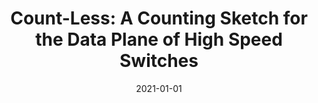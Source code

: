 ---
title: "Count-Less: A Counting Sketch for the Data Plane of High Speed Switches"
collection: publications
permalink: /publication/2021-01-01-Count-Less-A-Counting-Sketch-for-the-Data-Plane-of-High-Speed-Switches
date: 2021-01-01
venue: 'CoRR'
paperurl: 'https://arxiv.org/abs/2111.02759'
citation: ' Sunyoung Kim,  Changhun Jung,  RhongHo Jang,  David Mohaisen,  DaeHun Nyang, &quot;Count-Less: A Counting Sketch for the Data Plane of High Speed Switches.&quot; CoRR, 2021.'
---